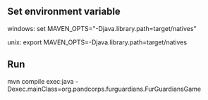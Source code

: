 ## Set environment variable

windows: set MAVEN_OPTS="-Djava.library.path=target/natives"

unix: export MAVEN_OPTS=-Djava.library.path=target/natives

## Run

mvn compile exec:java -Dexec.mainClass=org.pandcorps.furguardians.FurGuardiansGame

